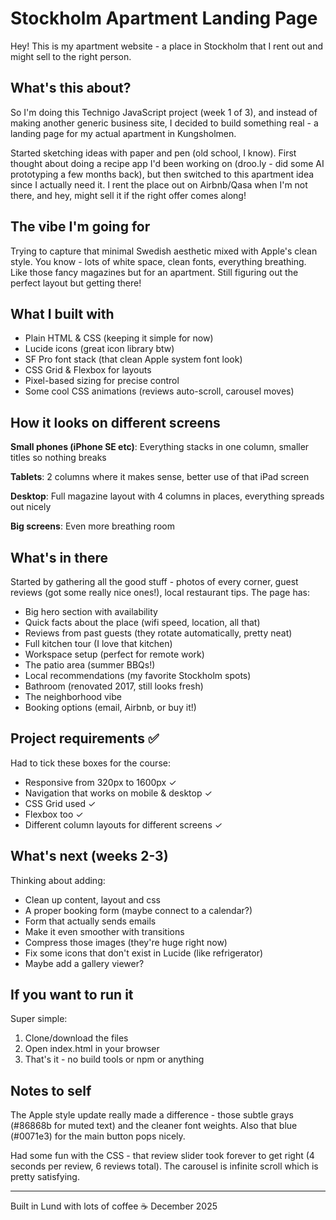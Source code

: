 # Stockholm Apartment Landing Page

Hey! This is my apartment website - a place in Stockholm that I rent out and might sell to the right person.

## What's this about?

So I'm doing this Technigo JavaScript project (week 1 of 3), and instead of making another generic business site, I decided to build something real - a landing page for my actual apartment in Kungsholmen.

Started sketching ideas with paper and pen (old school, I know). First thought about doing a recipe app I'd been working on (droo.ly - did some AI prototyping a few months back), but then switched to this apartment idea since I actually need it. I rent the place out on Airbnb/Qasa when I'm not there, and hey, might sell it if the right offer comes along!

## The vibe I'm going for

Trying to capture that minimal Swedish aesthetic mixed with Apple's clean style. You know - lots of white space, clean fonts, everything breathing. Like those fancy magazines but for an apartment. Still figuring out the perfect layout but getting there!

## What I built with

- Plain HTML & CSS (keeping it simple for now)
- Lucide icons (great icon library btw)
- SF Pro font stack (that clean Apple system font look)
- CSS Grid & Flexbox for layouts
- Pixel-based sizing for precise control
- Some cool CSS animations (reviews auto-scroll, carousel moves)

## How it looks on different screens

**Small phones (iPhone SE etc)**: Everything stacks in one column, smaller titles so nothing breaks

**Tablets**: 2 columns where it makes sense, better use of that iPad screen

**Desktop**: Full magazine layout with 4 columns in places, everything spreads out nicely

**Big screens**: Even more breathing room

## What's in there

Started by gathering all the good stuff - photos of every corner, guest reviews (got some really nice ones!), local restaurant tips. The page has:

- Big hero section with availability
- Quick facts about the place (wifi speed, location, all that)
- Reviews from past guests (they rotate automatically, pretty neat)
- Full kitchen tour (I love that kitchen)
- Workspace setup (perfect for remote work)
- The patio area (summer BBQs!)
- Local recommendations (my favorite Stockholm spots)
- Bathroom (renovated 2017, still looks fresh)
- The neighborhood vibe
- Booking options (email, Airbnb, or buy it!)

## Project requirements ✅

Had to tick these boxes for the course:

- Responsive from 320px to 1600px ✓
- Navigation that works on mobile & desktop ✓
- CSS Grid used ✓
- Flexbox too ✓
- Different column layouts for different screens ✓

## What's next (weeks 2-3)

Thinking about adding:

- Clean up content, layout and css
- A proper booking form (maybe connect to a calendar?)
- Form that actually sends emails
- Make it even smoother with transitions
- Compress those images (they're huge right now)
- Fix some icons that don't exist in Lucide (like refrigerator)
- Maybe add a gallery viewer?

## If you want to run it

Super simple:

1. Clone/download the files
2. Open index.html in your browser
3. That's it - no build tools or npm or anything

## Notes to self

The Apple style update really made a difference - those subtle grays (#86868b for muted text) and the cleaner font weights. Also that blue (#0071e3) for the main button pops nicely.

Had some fun with the CSS - that review slider took forever to get right (4 seconds per review, 6 reviews total). The carousel is infinite scroll which is pretty satisfying.

---

Built in Lund with lots of coffee ☕
December 2025
